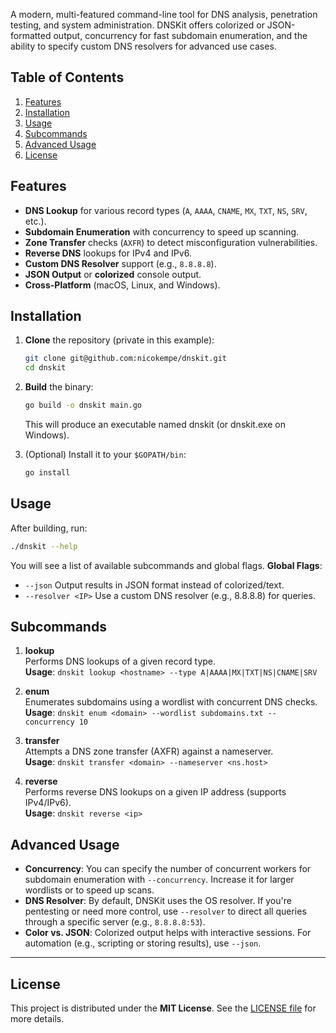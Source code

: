 A modern, multi-featured command-line tool for DNS analysis, penetration testing, and system administration. DNSKit offers colorized or JSON-formatted output, concurrency for fast subdomain enumeration, and the ability to specify custom DNS resolvers for advanced use cases.

## Table of Contents
1. [Features](#features)
2. [Installation](#installation)
3. [Usage](#usage)
4. [Subcommands](#subcommands)
5. [Advanced Usage](#advanced-usage)
6. [License](#license)

## Features
- **DNS Lookup** for various record types (`A`, `AAAA`, `CNAME`, `MX`, `TXT`, `NS`, `SRV`, etc.).
- **Subdomain Enumeration** with concurrency to speed up scanning.
- **Zone Transfer** checks (`AXFR`) to detect misconfiguration vulnerabilities.
- **Reverse DNS** lookups for IPv4 and IPv6.
- **Custom DNS Resolver** support (e.g., `8.8.8.8`).
- **JSON Output** or **colorized** console output.
- **Cross-Platform** (macOS, Linux, and Windows).

## Installation

1. **Clone** the repository (private in this example):
   ```bash
   git clone git@github.com:nicokempe/dnskit.git
   cd dnskit
   ```

2. **Build** the binary:
   ```bash
   go build -o dnskit main.go
   ```
   This will produce an executable named dnskit (or dnskit.exe on Windows).

3. (Optional) Install it to your `$GOPATH/bin`:
   ```bash
   go install
   ```

## Usage

After building, run:
```bash
./dnskit --help
```
You will see a list of available subcommands and global flags.
**Global Flags**:
* `--json`
    Output results in JSON format instead of colorized/text.
* `--resolver <IP>`
    Use a custom DNS resolver (e.g., 8.8.8.8) for queries.

## Subcommands

1.  **lookup**\
    Performs DNS lookups of a given record type.\
    **Usage**: `dnskit lookup <hostname> --type A|AAAA|MX|TXT|NS|CNAME|SRV`

2.  **enum**\
    Enumerates subdomains using a wordlist with concurrent DNS checks.\
    **Usage**: `dnskit enum <domain> --wordlist subdomains.txt --concurrency 10`

3.  **transfer**\
    Attempts a DNS zone transfer (AXFR) against a nameserver.\
    **Usage**: `dnskit transfer <domain> --nameserver <ns.host>`

4.  **reverse**\
    Performs reverse DNS lookups on a given IP address (supports IPv4/IPv6).\
    **Usage**: `dnskit reverse <ip>`

## Advanced Usage

-   **Concurrency**: You can specify the number of concurrent workers for subdomain enumeration with `--concurrency`. Increase it for larger wordlists or to speed up scans.
-   **DNS Resolver**: By default, DNSKit uses the OS resolver. If you're pentesting or need more control, use `--resolver` to direct all queries through a specific server (e.g., `8.8.8.8:53`).
-   **Color vs. JSON**: Colorized output helps with interactive sessions. For automation (e.g., scripting or storing results), use `--json`.

---

## License

This project is distributed under the **MIT License**. See the [LICENSE file](https://github.com/nicokempe/dnskit/blob/main/LICENSE) for more details.
